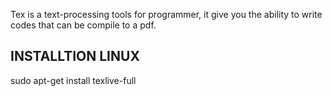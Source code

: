 
Tex is a text-processing tools for programmer, it give you the ability to write codes that can be compile to a pdf.

## INSTALLTION LINUX
  sudo apt-get install texlive-full
  
  
